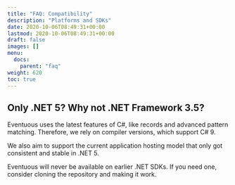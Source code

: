 ```yaml
---
title: "FAQ: Compatibility"
description: "Platforms and SDKs"
date: 2020-10-06T08:49:31+00:00
lastmod: 2020-10-06T08:49:31+00:00
draft: false
images: []
menu:
  docs:
    parent: "faq"
weight: 620
toc: true
---
```


## Only .NET 5? Why not .NET Framework 3.5?

Eventuous uses the latest features of C#, like records and advanced pattern matching. Therefore, we rely on compiler versions, which support C# 9.

We also aim to support the current application hosting model that only got consistent and stable in .NET 5.

Eventuous will never be available on earlier .NET SDKs. If you need one, consider cloning the repository and making it work.

